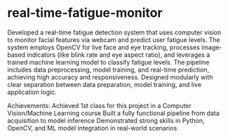 # real-time-fatigue-monitor
Developed a real-time fatigue detection system that uses computer vision to monitor facial features via webcam and predict user fatigue levels. The system employs OpenCV for live face and eye tracking, processes image-based indicators (like blink rate and eye aspect ratio), and leverages a trained machine learning model to classify fatigue levels. The pipeline includes data preprocessing, model training, and real-time prediction, achieving high accuracy and responsiveness. Designed modularly with clear separation between data preparation, model training, and live application logic.

Achievements:
Achieved 1st class for this project in a Computer Vision/Machine Learning course
Built a fully functional pipeline from data acquisition to model inference
Demonstrated strong skills in Python, OpenCV, and ML model integration in real-world scenarios
